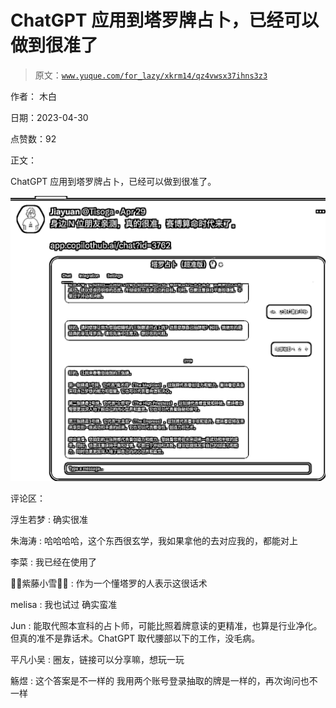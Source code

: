 # ChatGPT 应用到塔罗牌占卜，已经可以做到很准了

> 原文：[`www.yuque.com/for_lazy/xkrm14/qz4vwsx37ihns3z3`](https://www.yuque.com/for_lazy/xkrm14/qz4vwsx37ihns3z3)

作者： 木白

日期：2023-04-30

点赞数：92

正文：

ChatGPT 应用到塔罗牌占卜，已经可以做到很准了。

![](img/04b8462da629554298219a80c2cf6d53.png)  

评论区：

浮生若梦 : 确实很准

朱海涛 : 哈哈哈哈，这个东西很玄学，我如果拿他的去对应我的，都能对上

李菜 : 我已经在使用了

🌸😇紫藤小雪🌟🔯 : 作为一个懂塔罗的人表示这很话术

melisa : 我也试过 确实蛮准

Jun : 能取代照本宣科的占卜师，可能比照着牌意读的更精准，也算是行业净化。但真的准不是靠话术。ChatGPT 取代腰部以下的工作，没毛病。

平凡小吴 : 圈友，链接可以分享嘛，想玩一玩

觞煜 : 这个答案是不一样的 我用两个账号登录抽取的牌是一样的，再次询问也不一样



